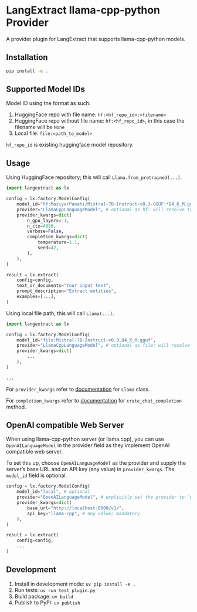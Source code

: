 # LangExtract llama-cpp-python Provider

A provider plugin for LangExtract that supports llama-cpp-python models.

## Installation

```bash
pip install -e .
```

## Supported Model IDs

Model ID using the format as such:

1. HuggingFace repo with file name: `hf:<hf_repo_id>:<filename>`
2. HuggingFace repo without file name: `hf:<hf_repo_id>`, in this case the filename will be `None`
3. Local file: `file:<path_to_model>`

`hf_repo_id` is existing huggingface model repository.

## Usage

Using HuggingFace repository; this will call `Llama.from_pretrained(...)`.

```python
import langextract as lx

config = lx.factory.ModelConfig(
    model_id="hf:MaziyarPanahi/Mistral-7B-Instruct-v0.3-GGUF:*Q4_K_M.gguf",
    provider="LlamaCppLanguageModel", # optional as hf: will resolve to the model
    provider_kwargs=dict(
        n_gpu_layers=-1,
        n_ctx=4096,
        verbose=False,
        completion_kwargs=dict(
            temperature=1.1,
            seed=42,
        ),
    ),
)

result = lx.extract(
    config=config,
    text_or_documents="Your input text",
    prompt_description="Extract entities",
    examples=[...],
)
```

Using local file path; this will call `Llama(...)`.

```python
import langextract as lx

config = lx.factory.ModelConfig(
    model_id="file:Mistral-7B-Instruct-v0.3.Q4_K_M.gguf",
    provider="LlamaCppLanguageModel", # optional as file: will resolve to the model
    provider_kwargs=dict(
        ...
    ),
)

...
```

For `provider_kwargs` refer to [documentation](https://llama-cpp-python.readthedocs.io/en/latest/api-reference/#llama_cpp.Llama.__init__) for `Llama` class.

For `completion_kwargs` refer to [documentation](https://llama-cpp-python.readthedocs.io/en/latest/api-reference/#llama_cpp.Llama.create_chat_completion) for `crate_chat_completion` method.

## OpenAI compatible Web Server

When using llama-cpp-python server (or llama.cpp), you can use `OpenAILanguageModel` in the provider field as they implement OpenAI compatible web server.

To set this up, choose `OpenAILanguageModel` as the provider and supply the server’s base URL and an API key (any value) in `provider_kwargs`. The `model_id` field is optional.

```python
config = lx.factory.ModelConfig(
    model_id="local", # optional
    provider="OpenAILanguageModel", # explicitly set the provider to `OpenAILanguageModel`
    provider_kwargs=dict(
        base_url="http://localhost:8000/v1/",
        api_key="llama-cpp", # any value; mandatory
    ),
)

result = lx.extract(
    config=config,
    ...
)
```

## Development

1. Install in development mode: `uv pip install -e .`
2. Run tests: `uv run test_plugin.py`
3. Build package: `uv build`
4. Publish to PyPI: `uv publish`
